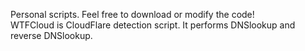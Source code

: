 Personal scripts. Feel free to download or modify the code!<br />
WTFCloud is CloudFlare detection script. It performs DNSlookup and reverse DNSlookup. 

